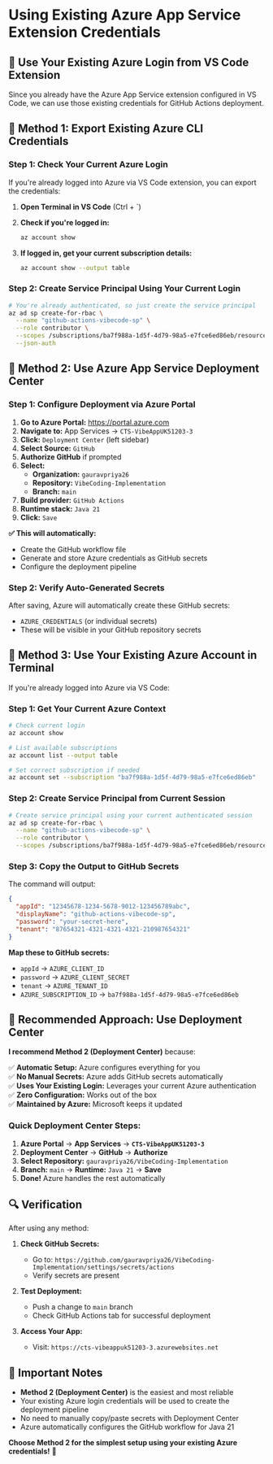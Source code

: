 # Using Existing Azure App Service Extension Credentials

## 🔧 **Use Your Existing Azure Login from VS Code Extension**

Since you already have the Azure App Service extension configured in VS Code, we can use those existing credentials for GitHub Actions deployment.

## 🎯 **Method 1: Export Existing Azure CLI Credentials**

### Step 1: Check Your Current Azure Login

If you're already logged into Azure via VS Code extension, you can export the credentials:

1. **Open Terminal in VS Code** (Ctrl + `)
2. **Check if you're logged in:**
   ```bash
   az account show
   ```

3. **If logged in, get your current subscription details:**
   ```bash
   az account show --output table
   ```

### Step 2: Create Service Principal Using Your Current Login

```bash
# You're already authenticated, so just create the service principal
az ad sp create-for-rbac \
  --name "github-actions-vibecode-sp" \
  --role contributor \
  --scopes /subscriptions/ba7f988a-1d5f-4d79-98a5-e7fce6ed86eb/resourceGroups/CTS-VibeAppUK5120 \
  --json-auth
```

## 🎯 **Method 2: Use Azure App Service Deployment Center**

### Step 1: Configure Deployment via Azure Portal

1. **Go to Azure Portal:** https://portal.azure.com
2. **Navigate to:** App Services → `CTS-VibeAppUK51203-3`
3. **Click:** `Deployment Center` (left sidebar)
4. **Select Source:** `GitHub`
5. **Authorize GitHub** if prompted
6. **Select:**
   - **Organization:** `gauravpriya26`
   - **Repository:** `VibeCoding-Implementation` 
   - **Branch:** `main`
7. **Build provider:** `GitHub Actions`
8. **Runtime stack:** `Java 21`
9. **Click:** `Save`

**✅ This will automatically:**
- Create the GitHub workflow file
- Generate and store Azure credentials as GitHub secrets
- Configure the deployment pipeline

### Step 2: Verify Auto-Generated Secrets

After saving, Azure will automatically create these GitHub secrets:
- `AZURE_CREDENTIALS` (or individual secrets)
- These will be visible in your GitHub repository secrets

## 🎯 **Method 3: Use Your Existing Azure Account in Terminal**

If you're already logged into Azure via VS Code:

### Step 1: Get Your Current Azure Context

```bash
# Check current login
az account show

# List available subscriptions  
az account list --output table

# Set correct subscription if needed
az account set --subscription "ba7f988a-1d5f-4d79-98a5-e7fce6ed86eb"
```

### Step 2: Create Service Principal from Current Session

```bash
# Create service principal using your current authenticated session
az ad sp create-for-rbac \
  --name "github-actions-vibecode-sp" \
  --role contributor \
  --scopes /subscriptions/ba7f988a-1d5f-4d79-98a5-e7fce6ed86eb/resourceGroups/CTS-VibeAppUK5120
```

### Step 3: Copy the Output to GitHub Secrets

The command will output:
```json
{
  "appId": "12345678-1234-5678-9012-123456789abc",
  "displayName": "github-actions-vibecode-sp", 
  "password": "your-secret-here",
  "tenant": "87654321-4321-4321-4321-210987654321"
}
```

**Map these to GitHub secrets:**
- `appId` → `AZURE_CLIENT_ID`
- `password` → `AZURE_CLIENT_SECRET`
- `tenant` → `AZURE_TENANT_ID`
- `AZURE_SUBSCRIPTION_ID` → `ba7f988a-1d5f-4d79-98a5-e7fce6ed86eb`

## 🚀 **Recommended Approach: Use Deployment Center**

**I recommend Method 2 (Deployment Center)** because:

✅ **Automatic Setup:** Azure configures everything for you  
✅ **No Manual Secrets:** Azure adds GitHub secrets automatically  
✅ **Uses Your Existing Login:** Leverages your current Azure authentication  
✅ **Zero Configuration:** Works out of the box  
✅ **Maintained by Azure:** Microsoft keeps it updated  

### Quick Deployment Center Steps:

1. **Azure Portal** → **App Services** → **`CTS-VibeAppUK51203-3`**
2. **Deployment Center** → **GitHub** → **Authorize**
3. **Select Repository:** `gauravpriya26/VibeCoding-Implementation`
4. **Branch:** `main` → **Runtime:** `Java 21` → **Save**
5. **Done!** Azure handles the rest automatically

## 🔍 **Verification**

After using any method:

1. **Check GitHub Secrets:**
   - Go to: `https://github.com/gauravpriya26/VibeCoding-Implementation/settings/secrets/actions`
   - Verify secrets are present

2. **Test Deployment:**
   - Push a change to `main` branch
   - Check GitHub Actions tab for successful deployment

3. **Access Your App:**
   - Visit: `https://cts-vibeappuk51203-3.azurewebsites.net`

## 📝 **Important Notes**

- **Method 2 (Deployment Center)** is the easiest and most reliable
- Your existing Azure login credentials will be used to create the deployment pipeline
- No need to manually copy/paste secrets with Deployment Center
- Azure automatically configures the GitHub workflow for Java 21

**Choose Method 2 for the simplest setup using your existing Azure credentials!** 🎯
